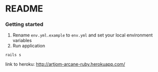 # README

### Getting started
1. Rename `env.yml.example` to `env.yml` and set your local environment variables
2. Run application

```
rails s
```



link to heroku: http://artjom-arcane-ruby.herokuapp.com/

